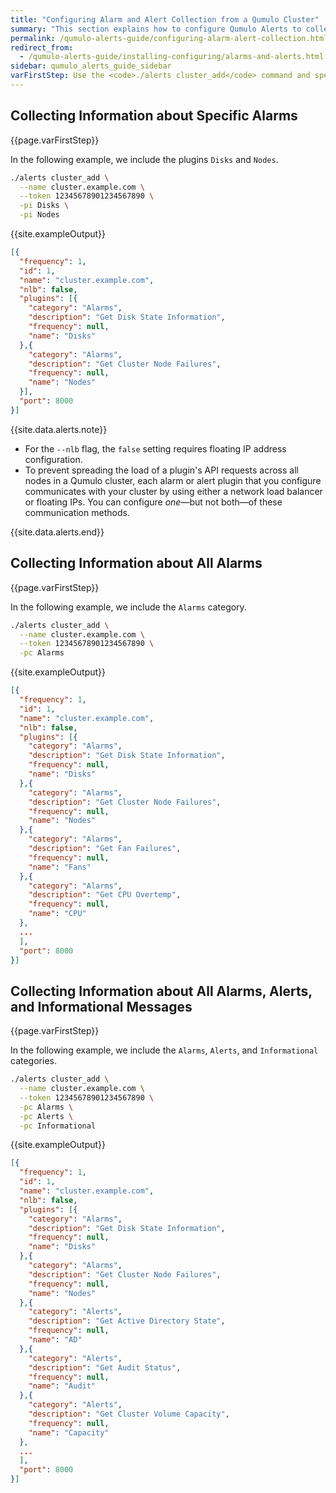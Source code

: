 ```yaml
---
title: "Configuring Alarm and Alert Collection from a Qumulo Cluster"
summary: "This section explains how to configure Qumulo Alerts to collect alarms and alerts from a Qumulo Cluster."
permalink: /qumulo-alerts-guide/configuring-alarm-alert-collection.html
redirect_from:
  - /qumulo-alerts-guide/installing-configuring/alarms-and-alerts.html
sidebar: qumulo_alerts_guide_sidebar
varFirstStep: Use the <code>./alerts cluster_add</code> command and specify the fully qualified domain name (FQDN) of your Qumulo cluster, your long-lived access token for the Qumulo Core REST API, and the plugins or plugin categories to include or exclude from monitoring. 
---
```


## Collecting Information about Specific Alarms
{{page.varFirstStep}}

In the following example, we include the plugins `Disks` and `Nodes`.

```bash
./alerts cluster_add \
  --name cluster.example.com \
  --token 12345678901234567890 \
  -pi Disks \
  -pi Nodes
```

{{site.exampleOutput}}
    
```json
[{
  "frequency": 1,
  "id": 1,
  "name": "cluster.example.com",
  "nlb": false,
  "plugins": [{
    "category": "Alarms",
    "description": "Get Disk State Information",
    "frequency": null,
    "name": "Disks"
  },{
    "category": "Alarms",
    "description": "Get Cluster Node Failures",
    "frequency": null,
    "name": "Nodes"
  }],
  "port": 8000
}]
```

{{site.data.alerts.note}}
<ul>
  <li>For the <code>--nlb</code> flag, the <code>false</code> setting requires floating IP address configuration.</li>
  <li>To prevent spreading the load of a plugin's API requests across all nodes in a Qumulo cluster, each alarm or alert plugin that you configure communicates with your cluster by using either a network load balancer or floating IPs. You can configure <em>one</em>&mdash;but not both&mdash;of these communication methods.</li>
</ul>
{{site.data.alerts.end}}


## Collecting Information about All Alarms
{{page.varFirstStep}}

In the following example, we include the `Alarms` category.

```bash
./alerts cluster_add \
  --name cluster.example.com \
  --token 12345678901234567890 \
  -pc Alarms
```

{{site.exampleOutput}}

```json
[{
  "frequency": 1,
  "id": 1,
  "name": "cluster.example.com",
  "nlb": false,
  "plugins": [{
    "category": "Alarms",
    "description": "Get Disk State Information",
    "frequency": null,
    "name": "Disks"
  },{
    "category": "Alarms",
    "description": "Get Cluster Node Failures",
    "frequency": null,
    "name": "Nodes"
  },{
    "category": "Alarms",
    "description": "Get Fan Failures",
    "frequency": null,
    "name": "Fans"
  },{
    "category": "Alarms",
    "description": "Get CPU Overtemp",
    "frequency": null,
    "name": "CPU"
  },
  ...
  ],
  "port": 8000
}]
```

## Collecting Information about All Alarms, Alerts, and Informational Messages
{{page.varFirstStep}}

In the following example, we include the `Alarms`, `Alerts`, and `Informational` categories.

```bash
./alerts cluster_add \
  --name cluster.example.com \
  --token 12345678901234567890 \
  -pc Alarms \
  -pc Alerts \
  -pc Informational
```

{{site.exampleOutput}}

```json
[{
  "frequency": 1,
  "id": 1,
  "name": "cluster.example.com",
  "nlb": false,
  "plugins": [{
    "category": "Alarms",
    "description": "Get Disk State Information",
    "frequency": null,
    "name": "Disks"
  },{
    "category": "Alarms",
    "description": "Get Cluster Node Failures",
    "frequency": null,
    "name": "Nodes"
  },{
    "category": "Alerts",
    "description": "Get Active Directory State",
    "frequency": null,
    "name": "AD"
  },{
    "category": "Alerts",
    "description": "Get Audit Status",
    "frequency": null,
    "name": "Audit"
  },{
    "category": "Alerts",
    "description": "Get Cluster Volume Capacity",
    "frequency": null,
    "name": "Capacity"
  },
  ...
  ],
  "port": 8000
}]
```
